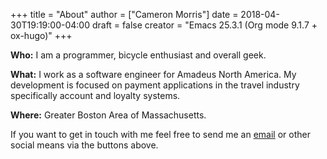 +++
title = "About"
author = ["Cameron Morris"]
date = 2018-04-30T19:19:00-04:00
draft = false
creator = "Emacs 25.3.1 (Org mode 9.1.7 + ox-hugo)"
+++

**Who:** I am a programmer, bicycle enthusiast and overall geek.

**What:** I work as a software engineer for Amadeus North America. My development
is focused on payment applications in the travel industry specifically account
and loyalty systems.

**Where:** Greater Boston Area of Massachusetts.

If you want to get in touch with me feel free to send me an [email](mailto:cameron.morris3@gmail.com) or other
social means via the buttons above.

